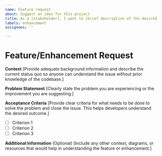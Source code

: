 ```yaml
---
name: Feature request
about: Suggest an idea for this project
title: As a [stakeholder], I want to [brief description of the desired outcome].
labels: enhancement
assignees: ''

---
```


# Feature/Enhancement Request

**Context** 
[Provide adequate background information and describe the current status quo so anyone can understand the issue without prior knowledge of the codebase.]

**Problem Statement**
[Clearly state the problem you are experiencing or the improvement you are suggesting.]

**Acceptance Criteria**
[Provide clear criteria for what needs to be done to solve the problem and close the issue. This helps developers understand the desired outcome.]
  - [ ] Criterion 1
  - [ ] Criterion 2
  - [ ] Criterion 3

**Additional Information** (Optional)
[Include any other context, diagrams, or resources that would help in understanding the feature or enhancement.]
